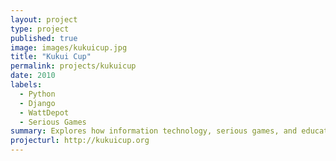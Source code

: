 ```yaml
---
layout: project
type: project
published: true
image: images/kukuicup.jpg
title: "Kukui Cup"
permalink: projects/kukuicup
date: 2010
labels:
  - Python
  - Django
  - WattDepot
  - Serious Games
summary: Explores how information technology, serious games, and educational pedagogy can support long-term change in sustainability-related behaviors.
projecturl: http://kukuicup.org
---
```


